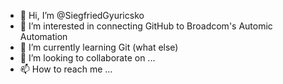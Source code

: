 - 👋 Hi, I’m @SiegfriedGyuricsko
- 👀 I’m interested in connecting GitHub to Broadcom's Automic Automation
- 🌱 I’m currently learning Git (what else)
- 💞️ I’m looking to collaborate on ...
- 📫 How to reach me ...

<!---
SiegfriedGyuricsko/SiegfriedGyuricsko is a ✨ special ✨ repository because its `README.md` (this file) appears on your GitHub profile.
You can click the Preview link to take a look at your changes.
--->
